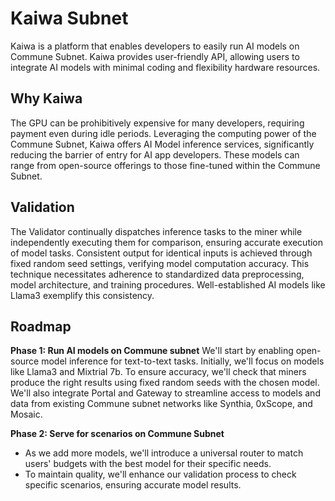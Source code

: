 # Kaiwa Subnet

Kaiwa is a platform that enables developers to easily run AI models on Commune Subnet. Kaiwa provides user-friendly API, allowing users to integrate AI models with minimal coding and flexibility hardware resources.

## Why Kaiwa

The GPU can be prohibitively expensive for many developers, requiring payment even during idle periods. Leveraging the computing power of the Commune Subnet, Kaiwa offers AI Model inference services, significantly reducing the barrier of entry for AI app developers. These models can range from open-source offerings to those fine-tuned within the Commune Subnet.

## Validation

The Validator continually dispatches inference tasks to the miner while independently executing them for comparison, ensuring accurate execution of model tasks. Consistent output for identical inputs is achieved through fixed random seed settings, verifying model computation accuracy. This technique necessitates adherence to standardized data preprocessing, model architecture, and training procedures. Well-established AI models like Llama3 exemplify this consistency.

## Roadmap

**Phase 1: Run AI models on Commune subnet**
We'll start by enabling open-source model inference for text-to-text tasks. Initially, we'll focus on models like Llama3 and Mixtrial 7b.
To ensure accuracy, we'll check that miners produce the right results using fixed random seeds with the chosen model.
We'll also integrate Portal and Gateway to streamline access to models and data from existing Commune subnet networks like Synthia, 0xScope, and Mosaic. 

**Phase 2: Serve for scenarios on Commune Subnet**
- As we add more models, we'll introduce a universal router to match users' budgets with the best model for their specific needs.
- To maintain quality, we'll enhance our validation process to check specific scenarios, ensuring accurate model results.
